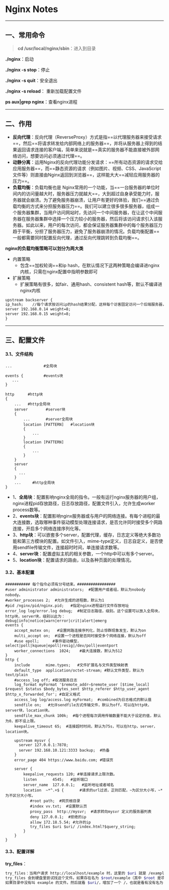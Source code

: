 # Nginx Notes

-----

## 一、常用命令

> **cd /usr/local/nginx/sbin**：进入到目录

**./nginx**：启动

**./nginx -s stop**：停止

**./nginx -s quit**：安全退出

**./nginx -s reload**： 重新加载配置文件

**ps aux|grep nginx**：查看nginx进程

---

## 二、作用

- **反向代理**：反向代理（ReverseProxy）方式是指==以代理服务器来接受请求==，然后==将请求转发给内部网络上的服务器==，并将从服务器上得到的结果返回请求连接的客户端，简单来说就是==真实的服务器不能直接被外部网络访问，想要访问必须通过代理==。
- **动静分离**：运用Nginx的反向代理功能分发请求：==所有动态资源的请求交给应用服务器==，而==静态资源的请求（例如图片、视频、CSS、JavaScript文件等）则直接由Nginx返回到浏览器==，这样能大大==减轻应用服务器的压力==。
- **负载均衡**：负载均衡也是 Nginx常用的一个功能，当==一台服务器的单位时间内的访问量越大时，服务器压力就越大==，大到超过自身承受能力时，服务器就会崩溃。为了避免服务器崩溃，让用户有更好的体验，我们==通过负载均衡的方式来分担服务器压力==。我们可以建立很多很多服务器，组成一个服务器集群，当用户访问网站时，先访问一个中间服务器，在让这个中间服务器在服务器集群中选择一个压力较小的服务器，然后将该访问请求引入该服务器。如此以来，用户的每次访问，都会保证服务器集群中的每个服务器压力趋于平衡，分担了服务器压力，避免了服务器崩溃的情况。负载均衡配置==一般都需要同时配置反向代理，通过反向代理跳转到负载均衡==。

**nginx的负载均衡策略可以划分为两大类**

- 内置策略
  - 包含==加权轮询==和ip hash，在默认情况下这两种策略会编译进nginx内核，只需在nginx配置中指明参数即可
- 扩展策略
  - 扩展策略有很多，如fair、通用hash、consistent hash等，默认不编译进nginx内核

```xml
upstream backserver { 
ip_hash; 	//每个请求按访问ip的hash结果分配，这样每个访客固定访问一个后端服务器，可以解决session的问题。
server 192.168.0.14 weight=8; 
server 192.168.0.15 weight=8;
} 
```

------

## 三、配置文件

#### 3.1、文件结构

```nginx
...              #全局块

events {         #events块
   ...
}

http      #http块
{
    ...   #http全局块
    server        #server块
    { 
        ...       #server全局块
        location [PATTERN]   #location块
        {
            ...
        }
        location [PATTERN] 
        {
            ...
        }
    }
    server
    {
      ...
    }
    ...     #http全局块
}
```

- 1、**全局块**：配置影响nginx全局的指令。一般有运行nginx服务器的用户组，nginx进程pid存放路径，日志存放路径，配置文件引入，允许生成worker process数等。
- 2、**events块**：配置影响nginx服务器或与用户的网络连接。有每个进程的最大连接数，选取哪种事件驱动模型处理连接请求，是否允许同时接受多个网路连接，开启多个网络连接序列化等。
- 3、**http块**：可以嵌套多个server，配置代理，缓存，日志定义等绝大多数功能和第三方模块的配置。如文件引入，mime-type定义，日志自定义，是否使用sendfile传输文件，连接超时时间，单连接请求数等。
- 4、**server块**：配置虚拟主机的相关参数，一个http中可以有多个server。
- 5、**location块**：配置请求的路由，以及各种页面的处理情况。

#### 3.2、基本配置

```nginx
########### 每个指令必须有分号结束。#################
#user administrator administrators;  #配置用户或者组，默认为nobody nobody。
#worker_processes 2;  #允许生成的进程数，默认为1
#pid /nginx/pid/nginx.pid;   #指定nginx进程运行文件存放地址
error_log log/error.log debug;  #制定日志路径，级别。这个设置可以放入全局块，http块，server块，级别以此为：debug|info|notice|warn|error|crit|alert|emerg
events {
    accept_mutex on;   #设置网路连接序列化，防止惊群现象发生，默认为on
    multi_accept on;  #设置一个进程是否同时接受多个网络连接，默认为off
    #use epoll;      #事件驱动模型，select|poll|kqueue|epoll|resig|/dev/poll|eventport
    worker_connections  1024;    #最大连接数，默认为512
}
http {
    include       mime.types;   #文件扩展名与文件类型映射表
    default_type  application/octet-stream; #默认文件类型，默认为text/plain
    #access_log off; #取消服务日志    
    log_format myFormat '$remote_addr–$remote_user [$time_local] $request $status $body_bytes_sent $http_referer $http_user_agent $http_x_forwarded_for'; #自定义格式
    access_log log/access.log myFormat;  #combined为日志格式的默认值
    sendfile on;   #允许sendfile方式传输文件，默认为off，可以在http块，server块，location块。
    sendfile_max_chunk 100k;  #每个进程每次调用传输数量不能大于设定的值，默认为0，即不设上限。
    keepalive_timeout 65;  #连接超时时间，默认为75s，可以在http，server，location块。

    upstream mysvr {
      server 127.0.0.1:7878;
      server 192.168.10.121:3333 backup;  #热备
    }
    error_page 404 https://www.baidu.com; #错误页
    
    server {
        keepalive_requests 120; #单连接请求上限次数。
        listen       4545;   #监听端口
        server_name  127.0.0.1;   #监听地址或者域名       
        location  ~*^.+$ {       #请求的url过滤，正则匹配，~为区分大小写，~*为不区分大小写。
           #root path;  #网页根目录
           #index vv.txt;  #设置默认页
           proxy_pass  http://mysvr;  #请求转向mysvr 定义的服务器列表
           deny 127.0.0.1;  #拒绝的ip
           allow 172.18.5.54; #允许的ip    
           try_files $uri $uri/ /index.html?$query_string;
        } 
    }
}
```

#### 3.3、配置详解

**try_files**：

```bash
try_files：当用户请求 http://localhost/example 时，这里的 $uri 就是 /example。
try_files 会到硬盘里尝试找这个文件。如果存在名为 $root/example（其中 $root 是项目代码安装目录）的文件，就直接把这个文件的内容发送给用户。
如果目录中没有叫 example 的文件。然后就看 $uri/，增加了一个 /，也就是看有没有名为 /$root/example/ 的目录。 如果也找不到，会对最后一个参数进行一个内部重定向。且只有最后一个参数可以引起一个内部重定向（最后一个参数是请求URI且必须存在，否则将会出现内部500错误），try_files 的最后一个选项 /index.php，发起一个内部 “子请求”，也就是相当于 nginx 发起一个 HTTP 请求到 http://localhost/index.php。
```
